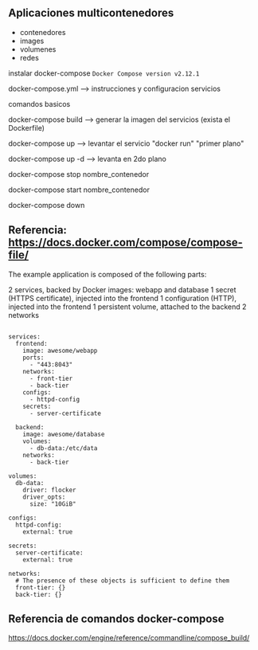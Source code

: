 ## Aplicaciones multicontenedores
- contenedores
- images
- volumenes
- redes 

instalar docker-compose 
`Docker Compose version v2.12.1`

docker-compose.yml --> instrucciones y configuracion servicios

comandos basicos 

docker-compose build --> generar la imagen del servicios (exista el Dockerfile)

docker-compose up --> levantar el servicio "docker run" "primer plano"

docker-compose up -d --> levanta en 2do plano

docker-compose stop nombre_contenedor

docker-compose start nombre_contenedor

docker-compose down 


## Referencia: https://docs.docker.com/compose/compose-file/



The example application is composed of the following parts:

2 services, backed by Docker images: webapp and database
1 secret (HTTPS certificate), injected into the frontend
1 configuration (HTTP), injected into the frontend
1 persistent volume, attached to the backend
2 networks

```

services:
  frontend:
    image: awesome/webapp
    ports:
      - "443:8043"
    networks:
      - front-tier
      - back-tier
    configs:
      - httpd-config
    secrets:
      - server-certificate

  backend:
    image: awesome/database
    volumes:
      - db-data:/etc/data
    networks:
      - back-tier

volumes:
  db-data:
    driver: flocker
    driver_opts:
      size: "10GiB"

configs:
  httpd-config:
    external: true

secrets:
  server-certificate:
    external: true

networks:
  # The presence of these objects is sufficient to define them
  front-tier: {}
  back-tier: {}

```

## Referencia de comandos docker-compose 


https://docs.docker.com/engine/reference/commandline/compose_build/